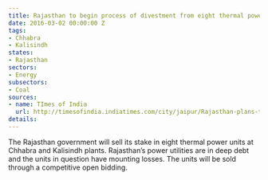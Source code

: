 ```yaml
---
title: Rajasthan to begin process of divestment from eight thermal power plants
date: 2016-03-02 00:00:00 Z
tags:
- Chhabra
- Kalisindh
states:
- Rajasthan
sectors:
- Energy
subsectors:
- Coal
sources:
- name: TImes of India
  url: http://timesofindia.indiatimes.com/city/jaipur/Rajasthan-plans-to-divest-stake-in-8-thermal-power-units/articleshow/51116868.cms
details: 
---
```


The Rajasthan government will sell its stake in eight thermal power units at Chhabra and Kalisindh plants. Rajasthan’s power utilities are in deep debt and the units in question have mounting losses. The units will be sold through a competitive open bidding.
